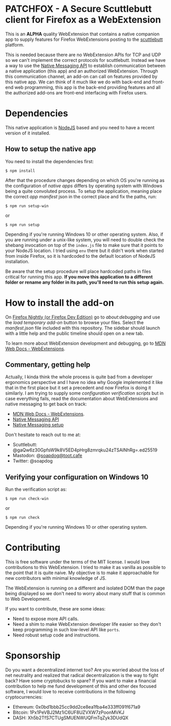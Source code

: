 # PATCHFOX - A Secure Scuttlebutt client for Firefox as a WebExtension

This is an **ALPHA** quality WebExtension that contains a native companion app to supply features for Firefox WebExtensions posting to the [scuttlebutt](https://www.scuttlebutt.nz/) platform.

This is needed because there are no WebExtension APIs for TCP and UDP so we can't implement the correct protocols for scuttlebutt. Instead we have a way to use the [Native Messaging API](https://developer.mozilla.org/en-US/Add-ons/WebExtensions/Native_messaging) to establish communication between a native application (this app) and an authorized WebExtension. Through this communication channel, an add-on can call on features provided by this native app. We can think of it much like we do with back-end and front-end web programming, this app is the back-end providing features and all the authorized add-ons are front-end interfacing with Firefox users.

# Dependencies

This native application is [NodeJS](https://nodejs.org) based and you need to have a recent version of it installed.

## How to setup the native app

You need to install the dependencies first:

```
$ npm install
```

After that the procedure changes depending on which OS you're running as the configuration of _native apps_ differs by operating system with Windows being a quite convoluted process. To setup the application, meaning place the correct _app manifest_ json in the correct place and fix the paths, run:

```
$ npm run setup-win
```

or 

```
$ npm run setup
```

Depending if you're running Windows 10 or other operating system. Also, if you are running under a unix-like system, you will need to double check the shebang invocation on top of the `index.js` file to make sure that it points to your NodeJS location. I tried using `env` there but it didn't work when started from inside Firefox, so it is hardcoded to the default location of NodeJS installation.

Be aware that the setup procedure will place hardcoded paths in files critical for running this app. **If you move this application to a different folder or rename any folder in its path, you'll need to run this setup again.**

# How to install the add-on

On [Firefox Nightly (or Firefox Dev Edition)](https://www.mozilla.org/firefox/channel/desktop/) go to _about:debugging_ and use the _load temporary add-on_ button to browse your files. Select the _manifest.json_ file included with this repository. The sidebar should launch with a little help and the public timeline should open on a new tab.

To learn more about WebExtension development and debugging, go to [MDN Web Docs - WebExtensions](https://developer.mozilla.org/en-US/Add-ons/WebExtensions/).

## Commentary, getting help

Actually, I kinda think the whole process is quite bad from a developer ergonomics perspective and I have no idea why Google implemented it like that in the first place but it set a precedent and now Firefox is doing it similarly. I am trying to supply some _configuration verification scripts_ but in case everything fails, read the documentation about WebExtensions and native messaging to get back on track:

* [MDN Web Docs - WebExtensions](https://developer.mozilla.org/en-US/Add-ons/WebExtensions/).
* [Native Messaging API](https://developer.mozilla.org/en-US/Add-ons/WebExtensions/Native_messaging)
* [Native Messaging setup](https://developer.mozilla.org/en-US/Add-ons/WebExtensions/Native_messaging#Setup)

Don't hesitate to reach out to me at:

* Scuttlebutt: @gaQw6z30GpfsW9k8V5ED4pHrg8zmrqku24zTSAINhRg=.ed25519
* Mastodon: @soapdog@toot.cafe
* Twitter: @soapdog

## Verifying your configuration on Windows 10

Run the verification script as:

```
$ npm run check-win
```

or

```
$ npm run check
```

Depending if you're running Windows 10 or other operating system.

# Contributing

This is free software under the terms of the MIT license. I would love contributions to this WebExtension. I tried to make it as vanilla as possible to the point that it is quite naive. My objective is to make it approachable for new contributors with minimal knowledge of JS.

The WebExtension is running on a different and isolated DOM than the page being displayed so we don't need to worry about many stuff that is common to Web Development.

If you want to contribute, these are some ideas:

* Need to expose more API calls.
* Need a shim to make WebExtension developer life easier so they don't keep programming in such low-level API like `ports`.
* Need robust setup code and instructions.

# Sponsorship

Do you want a decentralized internet too? Are you worried about the loss of net neutrality and realized that radical decentralization is the way to fight back? Have some cryptobucks to spare? If you want to make a financial contribution to help me fund development of this and other dex focused software, I would love to receive contributions in the following cryptocurrencies:

* Ethereum: 0x0bd1bbb25cc9dd2ce8ea1fba4e333ff091f671a9
* Bitcoin: 1Px1PeVBJ2Mz1iC6UF8UZVXW7zPoonMVKJ
* DASH: Xh5b2TfS7CTUgSMUENWUQFmTqZyk3DUdQX

